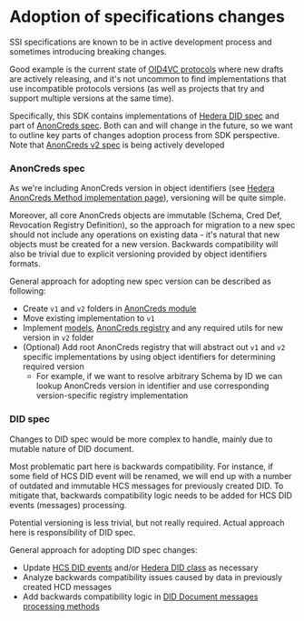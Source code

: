 # Adoption of specifications changes

SSI specifications are known to be in active development process and sometimes introducing breaking changes.

Good example is the current state of [OID4VC protocols](https://openid.net/sg/openid4vc/specifications/) where new drafts are actively releasing, and it's not uncommon to find implementations that use incompatible protocols versions (as well as projects that try and support multiple versions at the same time).

Specifically, this SDK contains implementations of [Hedera DID spec](https://github.com/hashgraph/did-method/blob/master/hedera-did-method-specification.md) and part of [AnonCreds spec](https://hyperledger.github.io/anoncreds-spec/). Both can and will change in the future, so we want to outline key parts of changes adoption process from SDK perspective.
Note that [AnonCreds v2 spec](https://github.com/hyperledger/anoncreds-spec-v2) is being actively developed

### AnonCreds spec

As we're including AnonCreds version in object identifiers (see [Hedera AnonCreds Method implementation page](./hedera-anoncreds-method.md#anoncreds-identifiers)), versioning will be quite simple.

Moreover, all core AnonCreds objects are immutable (Schema, Cred Def, Revocation Registry Definition), so the approach for migration to a new spec should not include any operations on existing data - it's natural that new objects must be created for a new version.
Backwards compatibility will also be trivial due to explicit versioning provided by object identifiers formats.

General approach for adopting new spec version can be described as following:

- Create `v1` and `v2` folders in [AnonCreds module](../../hiero_did_sdk_python/anoncreds)
- Move existing implementation to `v1`
- Implement [models](../../hiero_did_sdk_python/anoncreds/models), [AnonCreds registry](../../hiero_did_sdk_python/anoncreds/hedera_anoncreds_registry.py) and any required utils for new version in `v2` folder
- (Optional) Add root AnonCreds registry that will abstract out `v1` and `v2` specific implementations by using object identifiers for determining required version
  - For example, if we want to resolve arbitrary Schema by ID we can lookup AnonCreds version in identifier and use corresponding version-specific registry implementation

### DID spec

Changes to DID spec would be more complex to handle, mainly due to mutable nature of DID document.

Most problematic part here is backwards compatibility. For instance, if some field of HCS DID event will be renamed, we will end up with a number of outdated and immutable HCS messages for previously created DID.
To mitigate that, backwards compatibility logic needs to be added for HCS DID events (messages) processing.

Potential versioning is less trivial, but not really required. Actual approach here is responsibility of DID spec.

General approach for adopting DID spec changes:

- Update [HCS DID events](../../hiero_did_sdk_python/did/hcs/events) and/or [Hedera DID class](../../hiero_did_sdk_python/did/hedera_did.py) as necessary
- Analyze backwards compatibility issues caused by data in previously created HCD messages
- Add backwards compatibility logic in [DID Document messages processing methods](../../hiero_did_sdk_python/did/did_document.py)
